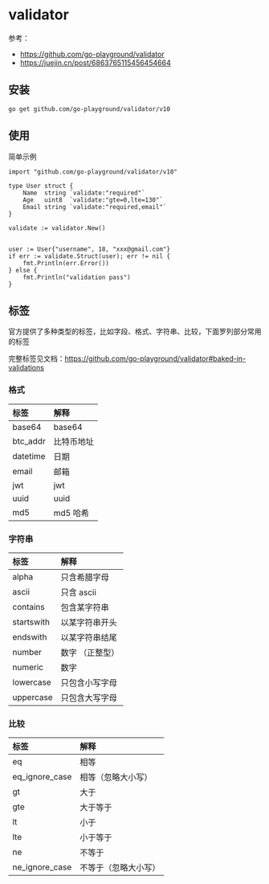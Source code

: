# validator
参考：
- https://github.com/go-playground/validator
- https://juejin.cn/post/6863765115456454664

## 安装
```
go get github.com/go-playground/validator/v10
```

## 使用

简单示例
```
import "github.com/go-playground/validator/v10"

type User struct {
	Name  string `validate:"required"`
	Age   uint8  `validate:"gte=0,lte=130"`
	Email string `validate:"required,email"`
}

validate := validator.New()


user := User{"username", 18, "xxx@gmail.com"}
if err := validate.Struct(user); err != nil {
    fmt.Println(err.Error())
} else {
    fmt.Println("validation pass")
}
```

## 标签
官方提供了多种类型的标签，比如字段、格式、字符串、比较，下面罗列部分常用的标签

完整标签见文档：https://github.com/go-playground/validator#baked-in-validations


### 格式
|  标签        |  解释       |
|  :---       |  :---       |
|  base64     |  base64     |
|  btc_addr   |  比特币地址   |
|  datetime   |  日期        |
|  email      |  邮箱        |
|  jwt        |  jwt        |
|  uuid       |  uuid       |
|  md5        |  md5 哈希    |

### 字符串
|  标签        |  解释        |
|  :---        |  :---       |
|  alpha       |  只含希腊字母 |
|  ascii       |  只含 ascii  |
|  contains    |  包含某字符串  |
|  startswith  |  以某字符串开头 |
|  endswith    |  以某字符串结尾 |
|  number      |  数字 （正整型）|
|  numeric     |  数字          |
|  lowercase   |  只包含小写字母  |
|  uppercase   |  只包含大写字母  |

### 比较
|  标签            |  解释            |
|  :---           |  :---            |
|  eq             |  相等             |
|  eq_ignore_case |  相等（忽略大小写） |
|  gt             |  大于             |
|  gte            |  大于等于          |
|  lt             |  小于             |
|  lte            |  小于等于          |
|  ne             |  不等于            |
|  ne_ignore_case |  不等于（忽略大小写）|

